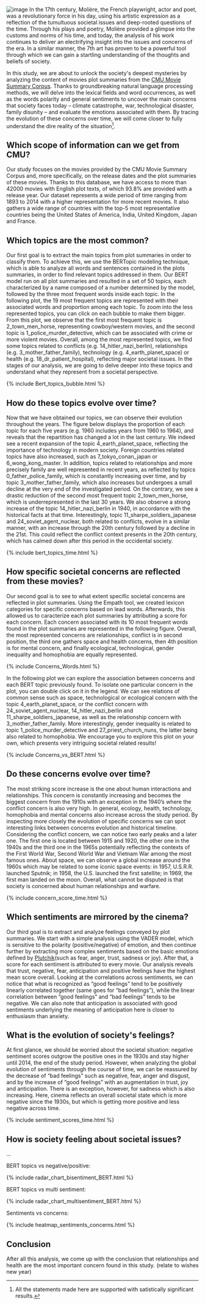 ![image](output/popcorn.jpg)
In the 17th century, Molière, the French playwright, actor and poet, was a revolutionary force in his day, using his artistic expression as a reflection of the tumultuous societal issues and deep-rooted questions of the time. Through his plays and poetry, Molière provided a glimpse into the customs and norms of his time, and today, the analysis of his work continues to deliver an electrifying insight into the issues and concerns of the era. In a similar manner, the 7th art has proven to be a powerful tool through which we can gain a startling understanding of the thoughts and beliefs of society.

In this study, we are about to unlock the society's deepest mysteries by analyzing the content of movies plot summaries from the [CMU Movie Summary Corpus](http://www.cs.cmu.edu/~ark/personas/). Thanks to groundbreaking natural language processing methods, we will delve into the lexical fields and word occurrences, as well as the words polarity and general sentiments to uncover the main concerns that society faces today – climate catastrophe, war, technological disaster, family disunity – and evaluate the emotions associated with them. By tracing the evolution of these concerns over time, we will come closer to fully understand the dire reality of the situation[^1]. 

[^1]: All the statements made here are supported with satistically significant results. 

## Which scope of information can we get from CMU?

Our study focuses on the movies provided by the CMU Movie Summary Corpus and, more specifically, on the release dates and the plot summaries of these movies. Thanks to this database, we have access to more than 42000 movies with English plot texts, of which 93.8% are provided with a release year. Our dataset represents a wide period of time ranging from 1893 to 2014 with a higher representation for more recent movies. It also gathers a wide range of countries with the top-5 most representative countries being the United States of America, India, United Kingdom, Japan and France.

## Which topics are the most common?

Our first goal is to extract the main topics from plot summaries in order to classify them. To achieve this, we use the BERTopic modeling technique, which is able to analyze all words and sentences contained in the plots summaries, in order to find relevant topics addressed in them. Our BERT model run on all plot summaries and resulted in a set of 50 topics, each characterized by a name composed of a number determined by the model, followed by the three most frequent words inside each topic. In the following plot, the 19 most frequent topics are represented with their associated words and proportion among each topic. To zoom into the less represented topics, you can click on each bubble to make them bigger. From this plot, we observe that the first most frequent topic is 2_town_men_horse, representing cowboy/western movies, and the second topic is 1_police_murder_detective, which can be associated with crime or more violent movies. Overall, among the most represented topics, we find some topics related to conflicts (e.g. 14_hitler_nazi_berlin), relationships (e.g. 3_mother_father_family), technology (e.g. 4_earth_planet_space) or health (e.g. 18_dr_patient_hospital), reflecting major societal issues.  In the stages of our analysis, we are going to delve deeper into these topics and understand what they represent from a societal perspective.

{% include Bert_topics_bubble.html %}

## How do these topics evolve over time?

Now that we have obtained our topics, we can observe their evolution throughout the years. The figure below displays the proportion of each topic for each five years (e.g. 1960 includes years from 1960 to 1964), and reveals that the repartition has changed a lot in the last century. We indeed see a recent expansion of the topic 4_earth_planet_space, reflecting the importance of technology in modern society. Foreign countries related topics have also increased, such as 7_tokyo_conan_japan or 6_wong_kong_master. In addition, topics related to relationships and more precisely family are well represented in recent years, as reflected by topics 0_father_police_family, which is constantly increasing over time, and by topic 3_mother_father_family, which also increases but undergoes a small decline at the very end of the investigated period.  On the contrary, we see a drastic reduction of the second most frequent topic 2_town_men_horse, which is underrepresented in the last 30 years. We also observe a strong increase of the topic 14_hitler_nazi_berlin in 1940, in accordance with the historical facts at that time. Interestingly, topic 11_sharpe_soldiers_japanese and 24_soviet_agent_nuclear, both related to conflicts, evolve in a similar manner, with an increase through the 20th century followed by a decline in the 21st. This could reflect the conflict context presents in the 20th century, which has calmed down after this period in the occidental society. 

{% include bert_topics_time.html %}

## How specific societal concerns are reflected from these movies?

Our second goal is to see to what extent specific societal concerns are reflected in plot summaries. Using the Empath tool, we created lexicon categories for specific concerns based on lead words. Afterwards, this allowed us to caracterize each plot summaries by attributing a score for each concern. Each concern associated with its 10 most frequent words found in the plot summaries are represented in the following figure. Overall, the most represented concerns are relationships, conflict is in second position, the third one gathers space and health concerns, then 4th position is for mental concern, and finally ecological, technological, gender inequality and homophobia are equally represented.

{% include Concerns_Words.html %}

In the following plot we can explore the association between concerns and each BERT topic previously found. To isolate one particular concern in the plot, you can double click on it in the legend. We can see relations of common sense such as space, technological or ecological concern with the topic 4_earth_planet_space, or the conflict concern with 24_soviet_agent_nuclear, 14_hitler_nazi_berlin and 11_sharpe_soldiers_japanese, as well as the relationship concern with 3_mother_father_family. More interestingly, gender inequality is related to topic 1_police_murder_detective and 27_priest_church_nuns, the latter being also related to homophobia. We encourage you to explore this plot on your own, which presents very intriguing societal related results!

{% include Concerns_vs_BERT.html %}

## Do these concerns evolve over time?

The most striking score increase is the one about human interactions and relationships. This concern is constantly increasing and becomes the biggest concern from the 1910s with an exception in the 1940’s where the conflict concern is also very high. In general, ecology, health, technology, homophobia and mental concerns also increase across the study period. 
By inspecting more closely the evolution of specific concerns we can spot interesting links  between concerns evolution and historical timeline. Considering the conflict concern, we can notice two early peaks and a later one. The first one is located between 1915 and 1920, the other one in the 1940s and the third one in the 1965s potentially reflecting the contexts of the First World War, Second World War and Vietnam War among the most famous ones. About space, we can observe a global increase around the 1960s which may be related to some iconic space events: in 1957, U.S.R.R. launched Sputnik; in 1958, the U.S. launched the first satellite; in 1969, the first man landed on the moon. 
Overall, what cannot be disputed is that society is concerned about human relationships and warfare. 

{% include concern_score_time.html %}

## Which sentiments are mirrored by the cinema?

Our third goal is to extract and analyze feelings conveyed by plot summaries. We start with a simple analysis using the VADER model, which is sensitive to the polarity (positive/negative) of emotion, and then continue further by extracting more complex sentiments based on the basic emotions defined by [Plutchik](https://doi.org/10.1016/B978-0-12-558701-3.50007-7)(such as fear, anger, trust, sadness or joy). After that, a score for each sentiment is attributed to every movie. Our analysis reveals that trust, negative, fear, anticipation and positive feelings have the highest mean score overall. Looking at the correlations across sentiments, we can notice that what is recognized as “good feelings” tend to be positively linearly correlated together (same goes for “bad feelings”), while the linear correlation between “good feelings” and “bad feelings” tends to be negative. We can also note that anticipation is associated with good sentiments underlying the meaning of anticipation here is closer to enthusiasm than anxiety. 


## What is the evolution of society's feelings?

At first glance, we should be worried about the societal situation: negative sentiment scores outgrow the positive ones in the 1930s and stay higher until 2014, the end of the study period. However, when analyzing the global evolution of sentiments through the course of time, we can be reassured by the decrease of “bad feelings” such as negative, fear, anger and disgust, and by the increase of “good feelings” with an augmentation in trust, joy and anticipation. There is an exception, however, for sadness which is also increasing. 
Here, cinema reflects an overall societal state which is more negative since the 1930s, but which is getting more positive and less negative across time. 

{% include sentiment_scores_time.html %}
 

##  How is society feeling about societal issues?
<div align="justify">... </div> 


BERT topics vs negative/positive:

{% include radar_chart_bisentiment_BERT.html %}

BERT topics vs multi sentiment:

{% include radar_chart_multisentiment_BERT.html %}

Sentiments vs concerns: 

{% include heatmap_sentiments_concerns.html %}


## Conclusion
<div align="justify">After all this analysis, we come up with the conclusion that relationships and health are the most important concern found in this study. (relate to wishes new year)</div>
